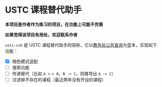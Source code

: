 # USTC 课程替代助手

**本项目是作者作为练习的项目，在功能上可能不完善**

**如果觉得该项目有用处，欢迎联系作者**

`ustc-csh` 是 USTC 课程替代助手的简称，它以[教务处公共查询](https://catalog.ustc.edu.cn/query/substitute)为蓝本，实现如下功能：

- [x] 暗色模式适配
- [ ] 搜索功能
- [ ] 传递替代（比如 `A <-> B`，`B -> C`，则推导出 `A -> C`）
- [ ] 过滤掉不存在的课程（最近两年没有开设的课程）